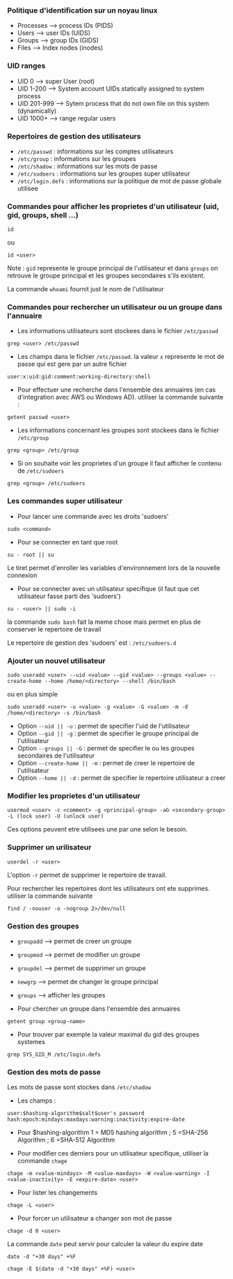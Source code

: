 ### Politique d'identification sur un noyau linux 
- Processes --> process IDs (PIDS)
- Users --> user IDs (UIDS)
- Groups --> group IDs (GIDS)
- Files --> Index nodes (inodes)

### UID ranges 
- UID 0 --> super User (root)
- UID 1-200 --> System account UIDs statically assigned to system process
- UID 201-999 --> Sytem process that do not own file on this system (dynamically)
- UID 1000+ --> range regular users

### Repertoires de gestion des utilisateurs
- ```/etc/passwd``` : informations sur les comptes utilisateurs
- ```/etc/group``` : informations sur les groupes 
- ```/etc/shadow``` : informations sur les mots de passe 
- ```/etc/sudoers``` : informations sur les groupes super utilisateur
- ```/etc/login.defs``` : informations sur la politique de mot de passe globale utilisee
  
### Commandes pour afficher les proprietes d'un utilisateur (uid, gid, groups, shell ...)
```
id 
```
ou
```
id <user>
```
Note : ```gid``` represente le groupe principal de l'utilisateur et dans ```groups``` on retrouve le groupe principal et les groupes secondaires s'ils existent.

La commande ```whoami``` fournit just le nom de l'utilisateur 

### Commandes pour rechercher un utilisateur ou un groupe dans l'annuaire 
- Les informations utilisateurs sont stockees dans le fichier ```/etc/passwd```
```
grep <user> /etc/passwd
```
- Les champs dans le fichier ```/etc/passwd```. la valeur ```x``` represente le mot de passe qui est gere par un autre fichier 
```
user:x:uid:gid:comment:working-directory:shell
```
- Pour effectuer une recherche dans l'ensemble des annuaires (en cas d'integration avec AWS ou Windows AD). utiliser la commande suivante :
```
getent passwd <user>
```
- Les informations concernant les groupes sont stockees dans le fichier ```/etc/group```
```
grep <group> /etc/group
```
- Si on souhaite voir les proprietes d'un groupe il faut afficher le contenu de ```/etc/sudoers```
```
grep <group> /etc/sudoers
```

### Les commandes super utilisateur
- Pour lancer une commande avec les droits 'sudoers'
```
sudo <command>
```
- Pour se connecter en tant que root
```
su - root || su  
```
Le tiret permet d'enroller les variables d'environnement lors de la nouvelle connexion 
- Pour se connecter avec un utilisateur specifique (il faut que cet utilisateur fasse parti des 'sudoers') 
```
su - <user> || sudo -i 
```
la commande ``` sudo bash ``` fait la meme chose mais permet en plus de conserver le repertoire de travail 

Le repertoire de gestion des 'sudoers' est : ``` /etc/sudoers.d ```

### Ajouter un nouvel utilisateur 
```
sudo useradd <user> --uid <value> --gid <value> --groups <value> --create-home --home /home/<directory> --shell /bin/bash 
```
ou en plus simple 
```
sudo useradd <user> -u <value> -g <value> -G <value> -m -d /home/<directory> -s /bin/bash 
```
- Option ``` --uid || -u ``` : permet de specifier l'uid de l'utilisateur 
- Option ``` --gid || -g ``` : permet de specifier le groupe principal de l'utilisateur
- Option ``` --groups || -G ``` : permet de specifier le ou les groupes secondaires de l'utilisateur 
- Option ``` --create-home || -m ``` : permet de creer le repertoire de l'utilisateur 
- Option ``` --home || -d ``` : permet de specifier le repertoire utilisateur a creer

### Modifier les proprietes d'un utilisateur
```
usermod <user> -c <comment> -g <principal-group> -aG <secondary-group> -L (lock user) -U (unlock user)  
```
Ces options peuvent etre utilisees une par une selon le besoin.

### Supprimer un urilisateur 
```
userdel -r <user>
```
L'option ``` -r ``` permet de supprimer le repertoire de travail. 

Pour rechercher les repertoires dont les utilisateurs ont ete supprimes. utiliser la commande suivante 
```
find / -nouser -o -nogroup 2>/dev/null
```

### Gestion des groupes 
- ```groupadd``` --> permet de creer un groupe
- ```groupmod``` --> permet de modifier un groupe
- ```groupdel``` --> permet de supprimer un groupe
- ```newgrp```   --> permet de changer le groupe principal  
- ```groups```   --> afficher les groupes

- Pour chercher un groupe dans l'ensemble des annuaires 
```
getent group <group-name>
```
- Pour trouver par exemple la valeur maximal du gid des groupes systemes 
```
grep SYS_GID_M /etc/login.defs
```

### Gestion des mots de passe 
Les mots de passe sont stockes dans ```/etc/shadow```

- Les champs : 
```
user:$hashing-algorithm$salt$user's password hash:epoch:mindays:maxdays:warning:inactivity:expire-date
```
- Pour $hashing-algorithm
$1$ = MD5 hashing algorithm ; $5$ =SHA-256 Algorithm ; $6$ =SHA-512 Algorithm

- Pour modifier ces derniers pour un utilisateur specifique, utiliser la commande ```chage``` 
```
chage -m <value-mindays> -M <value-maxdays> -W <value-warning> -I <value-inactivity> -E <expire-date> <user>  
```
- Pour lister les changements
```
chage -L <user>
```
- Pour forcer un utilisateur a changer son mot de passe
```
chage -d 0 <user>
```

La commande ```date``` peut servir pour calculer la valeur du expire date
```
date -d "+30 days" +%F
```
```
chage -E $(date -d "+30 days" +%F) <user>
```
